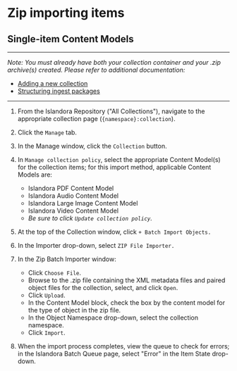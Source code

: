 # Zip importing items #
## Single-item Content Models ##

*****

_Note: You must already have both your collection container and your .zip archive(s) created. Please refer to additional documentation:_
- [Adding a new collection](create_collection.md)
- [Structuring ingest packages](structuring_ingest_packages.md)

*****

1.	From the Islandora Repository ("All Collections"), navigate to the appropriate collection page (`{namespace}:collection`).

1.	Click the `Manage` tab.

1. 	In the Manage window, click the `Collection` button.

1.	In `Manage collection policy`, select the appropriate Content Model(s) for the collection items; for this import method, applicable Content Models are:  

	*	Islandora PDF Content Model
	*	Islandora Audio Content Model
	*	Islandora Large Image Content Model
	*	Islandora Video Content Model
	*	_Be sure to click `Update collection policy`._

1.	At the top of the Collection window, click `+ Batch Import Objects.`

1. 	In the Importer drop-down, select `ZIP File Importer.`

1.	In the Zip Batch Importer window:
	*	Click `Choose File`.
	*	Browse to the .zip file containing the XML metadata files and paired object files for the collection, select, and click `Open`.
	*	Click `Upload`.
	*	In the Content Model block, check the box by the content model for the type of object in the zip file.
	*	In the Object Namespace drop-down, select the collection namespace.
	*	Click `Import`.

1.	When the import process completes, view the queue to check for errors; in the Islandora Batch Queue page, select "Error" in the Item State drop-down.
